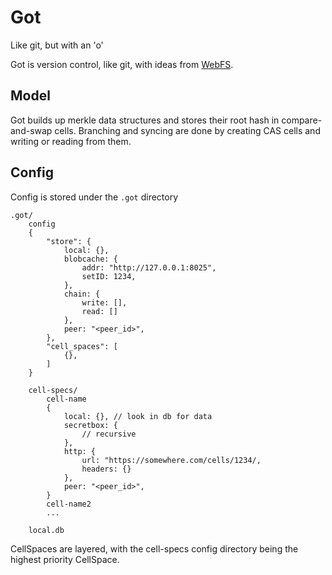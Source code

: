 # Got
Like git, but with an 'o'

Got is version control, like git, with ideas from [WebFS](https://github.com/brendoncarroll/webfs).

## Model
Got builds up merkle data structures and stores their root hash in compare-and-swap cells.
Branching and syncing are done by creating CAS cells and writing or reading from them.

## Config
Config is stored under the `.got` directory
```
.got/
    config
    {
        "store": {
            local: {},
            blobcache: {
                addr: "http://127.0.0.1:8025",
                setID: 1234,
            },
            chain: {
                write: [],
                read: []
            },
            peer: "<peer_id>",
        },
        "cell_spaces": [
            {},
        ]
    }

    cell-specs/
        cell-name
        {
            local: {}, // look in db for data
            secretbox: {
                // recursive
            },
            http: {
                url: "https://somewhere.com/cells/1234/,
                headers: {}
            },
            peer: "<peer_id>",
        }
        cell-name2
        ...

    local.db
```

CellSpaces are layered, with the cell-specs config directory being the highest priority CellSpace.
